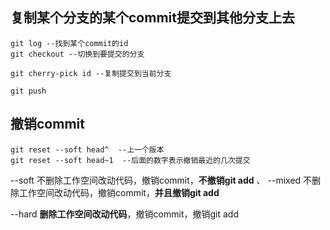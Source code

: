 ## 复制某个分支的某个commit提交到其他分支上去

```
git log --找到某个commit的id
git checkout --切换到要提交的分支

git cherry-pick id --复制提交到当前分支

git push

```


## 撤销commit

```
git reset --soft head^  --上一个版本
git reset --soft head~1  --后面的数字表示撤销最近的几次提交
```

--soft 不删除工作空间改动代码，撤销commit，**不撤销git add**
、
--mixed 不删除工作空间改动代码，撤销commit，**并且撤销git add**

--hard **删除工作空间改动代码**，撤销commit，撤销git add

